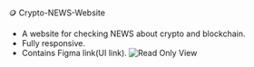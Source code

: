 🪙 Crypto-NEWS-Website
- A website for checking NEWS about crypto and blockchain.
- Fully responsive.
- Contains Figma link(UI link).
![Read Only View](https://user-images.githubusercontent.com/79444570/195703291-d4648e04-f3fb-48a9-b794-ca937727c3ae.png)
